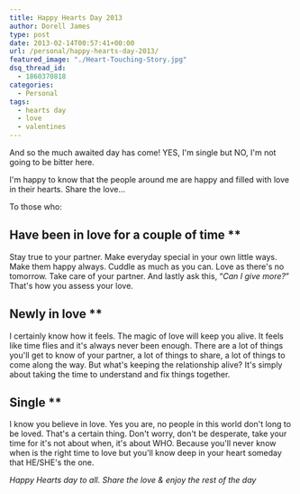 ```yaml
---
title: Happy Hearts Day 2013
author: Dorell James
type: post
date: 2013-02-14T00:57:41+00:00
url: /personal/happy-hearts-day-2013/
featured_image: "./Heart-Touching-Story.jpg"
dsq_thread_id:
  - 1860370818
categories:
  - Personal
tags:
  - hearts day
  - love
  - valentines
---
```


And so the much awaited day has come! YES, I'm single but NO, I'm not going to be bitter here. <span class="wp-font-emots-emo-happy"></span>

I'm happy to know that the people around me are happy and filled with love in their hearts. Share the love&#8230;

To those who:

## Have been in love for a couple of time <span class="wp-font-emots-heart"></span>\*\*

Stay true to your partner. Make everyday special in your own little ways. Make them happy always. Cuddle as much as you can. Love as there's no tomorrow. Take care of your partner. And lastly ask this, &#8220;_Can I give more?_&#8221; That's how you assess your love. <span class="wp-font-emots-emo-happy"></span>

## Newly in love <span class="wp-font-emots-heart"></span>\*\*

I certainly know how it feels. The magic of love will keep you alive. It feels like time flies and it's always never been enough. There are a lot of things you'll get to know of your partner, a lot of things to share, a lot of things to come along the way. But what's keeping the relationship alive? It's simply about taking the time to understand and fix things together.

## Single <span class="wp-font-emots-heart"></span>\*\*

I know you believe in love. Yes you are, no people in this world don't long to be loved. That's a certain thing. Don't worry, don't be desperate, take your time for it's not about when, it's about WHO. Because you'll never know when is the right time to love but you'll know deep in your heart someday that HE/SHE's the one.

_Happy Hearts day to all. Share the love & enjoy the rest of the day <span class="wp-font-emots-emo-happy"></span>_
